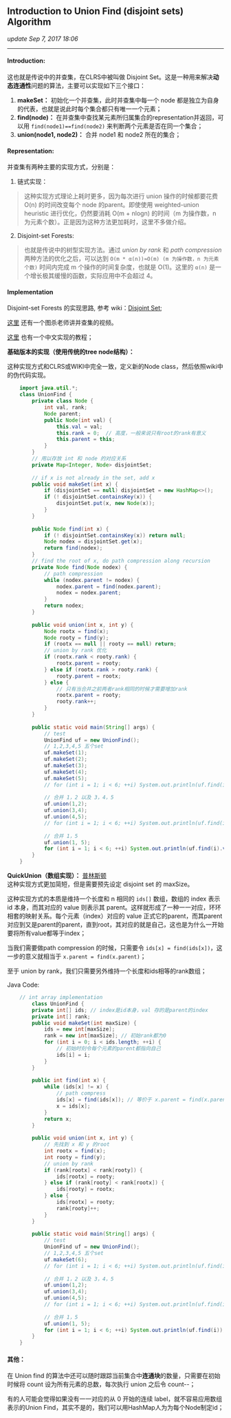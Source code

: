 ## Introduction to Union Find (disjoint sets) Algorithm
_update Sep 7, 2017  18:06_

---
#### Introduction:
这也就是传说中的并查集，在CLRS中被叫做 Disjoint Set。这是一种用来解决**动态连通性**问题的算法，主要可以实现如下三个接口：

1.  **makeSet：**  初始化一个并查集，此时并查集中每一个 node 都是独立为自身的代表，也就是说此时每个集合都只有唯一一个元素；
2.  **find(node)：**  在并查集中查找某元素所归属集合的representation并返回，可以用 `find(node1)==find(node2)` 来判断两个元素是否在同一个集合；
3.  **union(node1, node2)：**  合并 node1 和 node2 所在的集合；

#### Representation:
并查集有两种主要的实现方式，分别是：

1.  链式实现：
> 这种实现方式理论上耗时更多，因为每次进行 union 操作的时候都要花费 O(n) 的时间改变每个 node 的parent。即使使用 weighted-union heuristic 进行优化，仍然要消耗 O(m + nlogn) 的时间（m 为操作数，n 为元素个数）。正是因为这种方法更加耗时，这里不多做介绍。

2.  Disjoint-set Forests:
> 也就是传说中的树型实现方法。通过 _union by rank_ 和 _path compression_ 两种方法的优化之后，可以达到 `O(m * α(n))≈O(m) (m 为操作数，n 为元素个数)` 时间内完成 m 个操作的时间复杂度，也就是 O(1)。这里的 `α(n)` 是一个增长极其缓慢的函数，实际应用中不会超过 4。

#### Implementation
Disjoint-set Forests 的实现思路, 参考 wiki：[Disjoint Set](https://en.wikipedia.org/wiki/Disjoint-set_data_structure);

[这里](https://www.youtube.com/watch?v=ID00PMy0-vE) 还有一个图杀老师讲并查集的视频。

[这里](https://neo1218.github.io/unionfind/) 也有一个中文实现的教程；

**基础版本的实现（使用传统的tree node结构）：**

这种实现方式和CLRS或WIKI中完全一致，定义新的Node class，然后依照wiki中的伪代码实现。
```java
    import java.util.*;    
    class UnionFind {
        private class Node {
            int val, rank;
            Node parent;
            public Node(int val) {
                this.val = val;
                this.rank = 0;  // 高度，一般来说只有root的rank有意义
                this.parent = this;
            }
        }
        // 用以存放 int 和 node 的对应关系
        private Map<Integer, Node> disjointSet;
    
        // if x is not already in the set, add x
        public void makeSet(int x) {
            if (disjointSet == null) disjointSet = new HashMap<>();
            if (! disjointSet.containsKey(x)) {
                disjointSet.put(x, new Node(x));
            }
        }
    
        public Node find(int x) {
            if (! disjointSet.containsKey(x)) return null;
            Node nodex = disjointSet.get(x);
            return find(nodex);
        }
        // find the root of x, do path compression along recursion
        private Node find(Node nodex) {
            // path compression
            while (nodex.parent != nodex) {
                nodex.parent = find(nodex.parent);
                nodex = nodex.parent;
            }
            return nodex;
        }
    
        public void union(int x, int y) {
            Node rootx = find(x);
            Node rooty = find(y);
            if (rootx == null || rooty == null) return;
            // union by rank 优化
            if (rootx.rank < rooty.rank) {
                rootx.parent = rooty;
            } else if (rootx.rank > rooty.rank) {
                rooty.parent = rootx;
            } else {
                // 只有当合并之前两者rank相同的时候才需要增加rank
                rootx.parent = rooty;
                rooty.rank++;
            }
        }
    
        public static void main(String[] args) {
            // test
            UnionFind uf = new UnionFind();
            // 1,2,3,4,5 五个set
            uf.makeSet(1);
            uf.makeSet(2);
            uf.makeSet(3);
            uf.makeSet(4);
            uf.makeSet(5);
            // for (int i = 1; i < 6; ++i) System.out.println(uf.find(i).val);
    
            // 合并 1，2 以及 3，4，5
            uf.union(1,2);
            uf.union(3,4);
            uf.union(4,5);
            // for (int i = 1; i < 6; ++i) System.out.println(uf.find(i).val);
    
            // 合并 1，5
            uf.union(1, 5);
            for (int i = 1; i < 6; ++i) System.out.println(uf.find(i).val);
        }
    }
```

**QuickUnion（数组实现）：**
[普林斯顿](http://algs4.cs.princeton.edu/15uf/)  
这种实现方式更加简短，但是需要预先设定 disjoint set 的 maxSize。

这种实现方式的本质是维持一个长度和 n 相同的 `ids[]` 数组，数组的 index 表示 id 本身，而其对应的 value 则表示其 parent。这样就形成了一种一一对应，环环相套的映射关系。每个元素（index）对应的 value 正式它的parent，而其parent对应到又是parent的parent，直到root，其对应的就是自己，这也是为什么一开始要将所有value都等于index；

当我们需要做path compression 的时候，只需要令 `ids[x] = find(ids[x])`，这一步的意义就相当于 `x.parent = find(x.parent)`；

至于 union by rank，我们只需要另外维持一个长度和ids相等的rank数组；

Java Code:
```java
    // int array implementation
        class UnionFind {
        private int[] ids; // index是id本身，val 存的是parent的index
        private int[] rank;
        public void makeSet(int maxSize) {
            ids = new int[maxSize];
            rank = new int[maxSize]; // 初始rank都为0
            for (int i = 0; i < ids.length; ++i) {
                // 初始时刻令每个元素的parent都指向自己
                ids[i] = i;
            }
        }
    
        public int find(int x) {
            while (ids[x] != x) {
                // path compress
                ids[x] = find(ids[x]); // 等价于 x.parent = find(x.parent)
                x = ids[x];
            }
            return x;
        }
    
        public void union(int x, int y) {
            // 先找到 x 和 y 的root
            int rootx = find(x);
            int rooty = find(y);
            // union by rank
            if (rank[rootx] < rank[rooty]) {
                ids[rootx] = rooty;
            } else if (rank[rooty] < rank[rootx]) {
                ids[rooty] = rootx;
            } else {
                ids[rootx] = rooty;
                rank[rooty]++;
            }
        }
    
        public static void main(String[] args) {
            // test
            UnionFind uf = new UnionFind();
            // 1,2,3,4,5 五个set
            uf.makeSet(6);
            // for (int i = 1; i < 6; ++i) System.out.println(uf.find(i));
    
            // 合并 1，2 以及 3，4，5
            uf.union(1,2);
            uf.union(3,4);
            uf.union(4,5);
            // for (int i = 1; i < 6; ++i) System.out.println(uf.find(i));
    
            // 合并 1，5
            uf.union(1, 5);
            for (int i = 1; i < 6; ++i) System.out.println(uf.find(i));
        }
    }
```    

#### 其他：
在 Union find 的算法中还可以随时跟踪当前集合中**连通块**的数量，只需要在初始时候将 count 设为所有元素的总数，每次执行 union 之后令 count--；

有的人可能会觉得如果没有一一对应的从 0 开始的连续 label，就不容易应用数组表示的Union Find，其实不是的，我们可以用HashMap人为为每个Node制定id；








